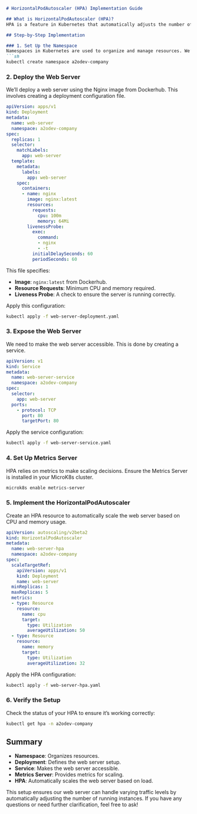 

```markdown
# HorizontalPodAutoscaler (HPA) Implementation Guide

## What is HorizontalPodAutoscaler (HPA)?
HPA is a feature in Kubernetes that automatically adjusts the number of pods in a deployment based on the current load. This helps ensure your application can handle varying levels of traffic without manual intervention.

## Step-by-Step Implementation

### 1. Set Up the Namespace
Namespaces in Kubernetes are used to organize and manage resources. We’ll create a namespace called `a2odev-company`.
```sh
kubectl create namespace a2odev-company
```

### 2. Deploy the Web Server
We’ll deploy a web server using the Nginx image from Dockerhub. This involves creating a deployment configuration file.

```yaml
apiVersion: apps/v1
kind: Deployment
metadata:
  name: web-server
  namespace: a2odev-company
spec:
  replicas: 1
  selector:
    matchLabels:
      app: web-server
  template:
    metadata:
      labels:
        app: web-server
    spec:
      containers:
      - name: nginx
        image: nginx:latest
        resources:
          requests:
            cpu: 100m
            memory: 64Mi
        livenessProbe:
          exec:
            command:
            - nginx
            - -t
          initialDelaySeconds: 60
          periodSeconds: 60
```

This file specifies:
- **Image**: `nginx:latest` from Dockerhub.
- **Resource Requests**: Minimum CPU and memory required.
- **Liveness Probe**: A check to ensure the server is running correctly.

Apply this configuration:
```sh
kubectl apply -f web-server-deployment.yaml
```

### 3. Expose the Web Server
We need to make the web server accessible. This is done by creating a service.

```yaml
apiVersion: v1
kind: Service
metadata:
  name: web-server-service
  namespace: a2odev-company
spec:
  selector:
    app: web-server
  ports:
    - protocol: TCP
      port: 80
      targetPort: 80
```

Apply the service configuration:
```sh
kubectl apply -f web-server-service.yaml
```

### 4. Set Up Metrics Server
HPA relies on metrics to make scaling decisions. Ensure the Metrics Server is installed in your MicroK8s cluster.
```sh
microk8s enable metrics-server
```

### 5. Implement the HorizontalPodAutoscaler
Create an HPA resource to automatically scale the web server based on CPU and memory usage.

```yaml
apiVersion: autoscaling/v2beta2
kind: HorizontalPodAutoscaler
metadata:
  name: web-server-hpa
  namespace: a2odev-company
spec:
  scaleTargetRef:
    apiVersion: apps/v1
    kind: Deployment
    name: web-server
  minReplicas: 1
  maxReplicas: 5
  metrics:
  - type: Resource
    resource:
      name: cpu
      target:
        type: Utilization
        averageUtilization: 50
  - type: Resource
    resource:
      name: memory
      target:
        type: Utilization
        averageUtilization: 32
```

Apply the HPA configuration:
```sh
kubectl apply -f web-server-hpa.yaml
```

### 6. Verify the Setup
Check the status of your HPA to ensure it’s working correctly:
```sh
kubectl get hpa -n a2odev-company
```

## Summary
- **Namespace**: Organizes resources.
- **Deployment**: Defines the web server setup.
- **Service**: Makes the web server accessible.
- **Metrics Server**: Provides metrics for scaling.
- **HPA**: Automatically scales the web server based on load.

This setup ensures our web server can handle varying traffic levels by automatically adjusting the number of running instances. If you have any questions or need further clarification, feel free to ask!
